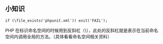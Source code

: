 ## 小知识 ##

	if (\file_exists('phpunit.xml')) exit('FAIL');
	
PHP 在标识命名空间的时候用到反斜杠（\），此处的反斜杠就是表示在当前命名空间内调用全局的方法。（具体看看命名空间相关资料）